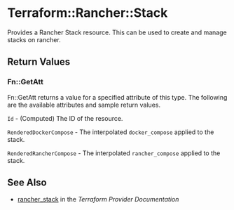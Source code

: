 # Terraform::Rancher::Stack

Provides a Rancher Stack resource. This can be used to create and manage stacks on rancher.

## Return Values

### Fn::GetAtt

Fn::GetAtt returns a value for a specified attribute of this type. The following are the available attributes and sample return values.

`Id` - (Computed) The ID of the resource.

`RenderedDockerCompose` - The interpolated `docker_compose` applied to the stack.

`RenderedRancherCompose` - The interpolated `rancher_compose` applied to the stack.

## See Also

* [rancher_stack](https://www.terraform.io/docs/providers/rancher/r/stack.html) in the _Terraform Provider Documentation_